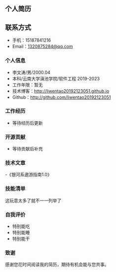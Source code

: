 
## 个人简历
## 联系方式
 - 手机：15187841216
 - Email：1320875284@qq.com

### 个人信息
  - 李文涛/男/2000.04
  - 本科/云南大学滇池学院/软件工程 2019-2023
  - 工作年限：暂无
  - 技术博客：http://liwentao20192123051.github.io
  - Github：http://github.com/liwentao20192123051
 
### 工作经历
 - 等待经历后更新
 
### 开源贡献
 - 等待贡献后补充
 
### 技术文章
 -《银河系遨游指南1.0》
 
### 技能清单
 这玩意太多了就不一一列举了
 
### 自我评价
 - 特别能吃
 - 特别能睡
 - 特别能干

### 致谢
 感谢您花时间阅读我的简历，期待有机会能与您共事。
